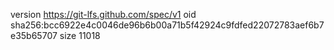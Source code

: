 version https://git-lfs.github.com/spec/v1
oid sha256:bcc6922e4c0046de96b6b00a71b5f42924c9fdfed22072783aef6b7e35b65707
size 11018
